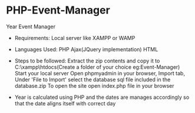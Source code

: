 # PHP-Event-Manager
Year Event Manager

- Requirements:
  Local server like XAMPP or WAMP

- Languages Used:
  PHP
  Ajax(JQuery implementation)
  HTML

- Steps to be followed:
  Extract the zip contents and copy it to C:\xampp\htdocs\(Create a folder of your choice eg:Event-Manager)\
  Start your local server
  Open phpmyadmin in your browser, Import tab, Under 'File to Import' select the database sql file included in the database.zip
  To open the site open index.php file in your browser

* Year is calculated using PHP and the dates are manages accordingly so that the date aligns itself with correct day
